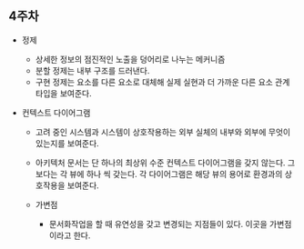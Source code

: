 ## 4주차 

- 정제
    - 상세한 정보의 점진적인 노출을 덩어리로 나누는 메커니즘
    - 분할 정제는 내부 구조를 드러낸다. 
    - 구현 정제는 요소를 다른 요소로 대체해 실제 실현과 더 가까운 다른 요소 관계 타입을 보여준다.

- 컨텍스트 다이어그램
    - 고려 중인 시스템과 시스템이 상호작용하는 외부 실체의 내부와 외부에 무엇이 있는지를 보여준다.

    - 아키텍처 문서는 단 하나의 최상위 수준 컨텍스트 다이어그램을 갖지 않는다.
    그보다는 각 뷰에 하나 씩 갖는다. 각 다이어그램은 해당 뷰의 용어로 환경과의 상호작용을 보여준다. 

    - 가변점
        - 문서화작업을 할 때 유연성을 갖고 변경되는 지점들이 있다. 이곳을 가변점이라고 한다.
